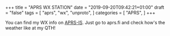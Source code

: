 +++
title = "APRS WX STATION"
date = "2019-09-20T09:42:21+01:00"
draft = "false"
tags = [ "aprs", "wx", "unproto", ]
categories = [ "APRS", ]
+++

You can find my WX info on [APRS-IS](https://aprs.fi). Just go to aprs.fi and check how's the weather like at my QTH!

